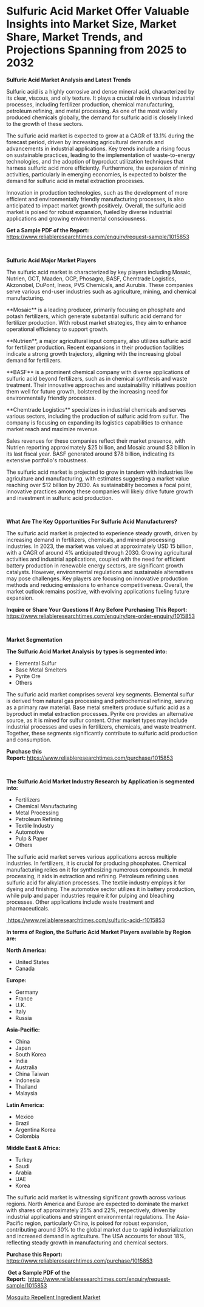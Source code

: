 <p><h1>Sulfuric Acid Market Offer Valuable Insights into Market Size, Market Share, Market Trends, and Projections Spanning from 2025 to 2032</h1></p><p><strong>Sulfuric Acid Market Analysis and Latest Trends</strong></p>
<p><p>Sulfuric acid is a highly corrosive and dense mineral acid, characterized by its clear, viscous, and oily texture. It plays a crucial role in various industrial processes, including fertilizer production, chemical manufacturing, petroleum refining, and metal processing. As one of the most widely produced chemicals globally, the demand for sulfuric acid is closely linked to the growth of these sectors.</p><p>The sulfuric acid market is expected to grow at a CAGR of 13.1% during the forecast period, driven by increasing agricultural demands and advancements in industrial applications. Key trends include a rising focus on sustainable practices, leading to the implementation of waste-to-energy technologies, and the adoption of byproduct utilization techniques that harness sulfuric acid more efficiently. Furthermore, the expansion of mining activities, particularly in emerging economies, is expected to bolster the demand for sulfuric acid in metal extraction processes. </p><p>Innovation in production technologies, such as the development of more efficient and environmentally friendly manufacturing processes, is also anticipated to impact market growth positively. Overall, the sulfuric acid market is poised for robust expansion, fueled by diverse industrial applications and growing environmental consciousness.</p></p>
<p><strong>Get a Sample PDF of the Report:&nbsp;</strong> <a href="https://www.reliableresearchtimes.com/enquiry/request-sample/1015853?utm_campaign=3028&utm_medium=2&utm_source=Github&utm_content=ia&utm_term=31032025&utm_id=sulfuric-acid">https://www.reliableresearchtimes.com/enquiry/request-sample/1015853</a></p>
<p>&nbsp;</p>
<p><strong>Sulfuric Acid Major Market Players</strong></p>
<p><p>The sulfuric acid market is characterized by key players including Mosaic, Nutrien, GCT, Maaden, OCP, Phosagro, BASF, Chemtrade Logistics, Akzonobel, DuPont, Ineos, PVS Chemicals, and Aurubis. These companies serve various end-user industries such as agriculture, mining, and chemical manufacturing.</p><p>**Mosaic** is a leading producer, primarily focusing on phosphate and potash fertilizers, which generate substantial sulfuric acid demand for fertilizer production. With robust market strategies, they aim to enhance operational efficiency to support growth.</p><p>**Nutrien**, a major agricultural input company, also utilizes sulfuric acid for fertilizer production. Recent expansions in their production facilities indicate a strong growth trajectory, aligning with the increasing global demand for fertilizers.</p><p>**BASF** is a prominent chemical company with diverse applications of sulfuric acid beyond fertilizers, such as in chemical synthesis and waste treatment. Their innovative approaches and sustainability initiatives position them well for future growth, bolstered by the increasing need for environmentally friendly processes.</p><p>**Chemtrade Logistics** specializes in industrial chemicals and serves various sectors, including the production of sulfuric acid from sulfur. The company is focusing on expanding its logistics capabilities to enhance market reach and maximize revenue.</p><p>Sales revenues for these companies reflect their market presence, with Nutrien reporting approximately $25 billion, and Mosaic around $3 billion in its last fiscal year. BASF generated around $78 billion, indicating its extensive portfolio's robustness.</p><p>The sulfuric acid market is projected to grow in tandem with industries like agriculture and manufacturing, with estimates suggesting a market value reaching over $12 billion by 2030. As sustainability becomes a focal point, innovative practices among these companies will likely drive future growth and investment in sulfuric acid production.</p></p>
<p>&nbsp;</p>
<p><strong>What Are The Key Opportunities For Sulfuric Acid Manufacturers?</strong></p>
<p><p>The sulfuric acid market is projected to experience steady growth, driven by increasing demand in fertilizers, chemicals, and mineral processing industries. In 2023, the market was valued at approximately USD 15 billion, with a CAGR of around 4% anticipated through 2030. Growing agricultural activities and industrial applications, coupled with the need for efficient battery production in renewable energy sectors, are significant growth catalysts. However, environmental regulations and sustainable alternatives may pose challenges. Key players are focusing on innovative production methods and reducing emissions to enhance competitiveness. Overall, the market outlook remains positive, with evolving applications fueling future expansion.</p></p>
<p><strong>Inquire or Share Your Questions If Any Before Purchasing This Report:</strong> <a href="https://www.reliableresearchtimes.com/enquiry/pre-order-enquiry/1015853?utm_campaign=3028&utm_medium=2&utm_source=Github&utm_content=ia&utm_term=31032025&utm_id=sulfuric-acid">https://www.reliableresearchtimes.com/enquiry/pre-order-enquiry/1015853</a></p>
<p>&nbsp;</p>
<p><strong>Market Segmentation</strong></p>
<p><strong>The Sulfuric Acid Market Analysis by types is segmented into:</strong></p>
<p><ul><li>Elemental Sulfur</li><li>Base Metal Smelters</li><li>Pyrite Ore</li><li>Others</li></ul></p>
<p><p>The sulfuric acid market comprises several key segments. Elemental sulfur is derived from natural gas processing and petrochemical refining, serving as a primary raw material. Base metal smelters produce sulfuric acid as a byproduct in metal extraction processes. Pyrite ore provides an alternative source, as it is mined for sulfur content. Other market types may include industrial processes and uses in fertilizers, chemicals, and waste treatment. Together, these segments significantly contribute to sulfuric acid production and consumption.</p></p>
<p><strong>Purchase this Report:&nbsp;</strong><a href="https://www.reliableresearchtimes.com/purchase/1015853?utm_campaign=3028&utm_medium=2&utm_source=Github&utm_content=ia&utm_term=31032025&utm_id=sulfuric-acid">https://www.reliableresearchtimes.com/purchase/1015853</a></p>
<p>&nbsp;</p>
<p><strong>The Sulfuric Acid Market Industry Research by Application is segmented into:</strong></p>
<p><ul><li>Fertilizers</li><li>Chemical Manufacturing</li><li>Metal Processing</li><li>Petroleum Refining</li><li>Textile Industry</li><li>Automotive</li><li>Pulp & Paper</li><li>Others</li></ul></p>
<p><p>The sulfuric acid market serves various applications across multiple industries. In fertilizers, it is crucial for producing phosphates. Chemical manufacturing relies on it for synthesizing numerous compounds. In metal processing, it aids in extraction and refining. Petroleum refining uses sulfuric acid for alkylation processes. The textile industry employs it for dyeing and finishing. The automotive sector utilizes it in battery production, while pulp and paper industries require it for pulping and bleaching processes. Other applications include waste treatment and pharmaceuticals.</p></p>
<p><a href="https://www.reliableresearchtimes.com/sulfuric-acid-r1015853?utm_campaign=3028&utm_medium=2&utm_source=Github&utm_content=ia&utm_term=31032025&utm_id=sulfuric-acid">&nbsp;https://www.reliableresearchtimes.com/sulfuric-acid-r1015853</a></p>
<p><strong>In terms of Region, the Sulfuric Acid Market Players available by Region are:</strong></p>
<p>
    <p> <strong> North America: </strong>
        <ul>
            <li>United States</li>
            <li>Canada</li>
        </ul>
        </p> 
    <p> <strong> Europe: </strong>
        <ul>
            <li>Germany</li>
            <li>France</li>
            <li>U.K.</li>
            <li>Italy</li>
            <li>Russia</li>
        </ul>
        </p> 
    <p> <strong> Asia-Pacific: </strong>
        <ul>
            <li>China</li>
            <li>Japan</li>
            <li>South Korea</li>
            <li>India</li>
            <li>Australia</li>
            <li>China Taiwan</li>
            <li>Indonesia</li>
            <li>Thailand</li>
            <li>Malaysia</li>
        </ul>
        </p> 
    <p> <strong> Latin America: </strong>
        <ul>
            <li>Mexico</li>
            <li>Brazil</li>
            <li>Argentina Korea</li>
            <li>Colombia</li>
        </ul>
        </p> 
    <p> <strong> Middle East & Africa: </strong>
        <ul>
            <li>Turkey</li>
            <li>Saudi</li>
            <li>Arabia</li>
            <li>UAE</li>
            <li>Korea</li>
        </ul>
    </p>
    </p>
<p><p>The sulfuric acid market is witnessing significant growth across various regions. North America and Europe are expected to dominate the market with shares of approximately 25% and 22%, respectively, driven by industrial applications and stringent environmental regulations. The Asia-Pacific region, particularly China, is poised for robust expansion, contributing around 30% to the global market due to rapid industrialization and increased demand in agriculture. The USA accounts for about 18%, reflecting steady growth in manufacturing and chemical sectors.</p></p>
<p><strong>Purchase this Report: </strong><a href="https://www.reliableresearchtimes.com/purchase/1015853?utm_campaign=3028&utm_medium=2&utm_source=Github&utm_content=ia&utm_term=31032025&utm_id=sulfuric-acid">https://www.reliableresearchtimes.com/purchase/1015853</a></p>
<p>&nbsp;<strong>Get a Sample PDF of the Report:&nbsp;&nbsp;</strong><a href="https://www.reliableresearchtimes.com/enquiry/request-sample/1015853?utm_campaign=3028&utm_medium=2&utm_source=Github&utm_content=ia&utm_term=31032025&utm_id=sulfuric-acid">https://www.reliableresearchtimes.com/enquiry/request-sample/1015853</a></p>
<p><strong></strong></p>
<p><p><a href="https://github.com/mohmodsiason/Market-Research-Report-List-1/blob/main/mosquito-repellent-ingredient-market.md?utm_campaign=3028&utm_medium=2&utm_source=Github&utm_content=ia&utm_term=31032025&utm_id=sulfuric-acid">Mosquito Repellent Ingredient Market</a></p></p>